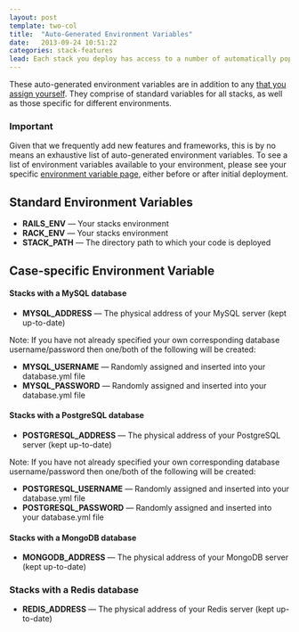 ```yaml
---
layout: post
template: two-col
title:  "Auto-Generated Environment Variables"
date:   2013-09-24 10:51:22
categories: stack-features
lead: Each stack you deploy has access to a number of automatically populated environment variables
---
```



These auto-generated environment variables are in addition to any [that you assign yourself](/stack-features/assign-env-vars.html). They comprise of standard variables for all stacks, as well as those specific for different environments.

<div class="notice">
    <h3>Important</h3>
    <p>Given that we frequently add new features and frameworks, this is by no means an exhaustive list of auto-generated environment variables. To see a list of environment variables available to your environment, please see your specific <a href="/stack-features/assign-env-vars.html">environment variable page</a>, either before or after initial deployment.</p>
</div>

## Standard Environment Variables

- **RAILS&#95;ENV** &mdash; Your stacks environment
- **RACK&#95;ENV** &mdash; Your stacks environment
- **STACK&#95;PATH** &mdash; The directory path to which your code is deployed

## Case-specific Environment Variable

#### Stacks with a MySQL database

- **MYSQL&#95;ADDRESS** &mdash; The physical address of your MySQL server (kept up-to-date)

Note: If you have not already specified your own corresponding database username/password then one/both of the following will be created:

- **MYSQL&#95;USERNAME** &mdash; Randomly assigned and inserted into your database.yml file
- **MYSQL&#95;PASSWORD** &mdash; Randomly assigned and inserted into your database.yml file

#### Stacks with a PostgreSQL database

- **POSTGRESQL&#95;ADDRESS** &mdash; The physical address of your PostgreSQL server (kept up-to-date)

Note: If you have not already specified your own corresponding database username/password then one/both of the following will be created:

- **POSTGRESQL&#95;USERNAME** &mdash; Randomly assigned and inserted into your database.yml file
- **POSTGRESQL&#95;PASSWORD** &mdash; Randomly assigned and inserted into your database.yml file

#### Stacks with a MongoDB database

- **MONGODB&#95;ADDRESS** &mdash; The physical address of your MongoDB server (kept up-to-date)

<h3>Stacks with a Redis database</h3>

- **REDIS&#95;ADDRESS** &mdash; The physical address of your Redis server (kept up-to-date)


